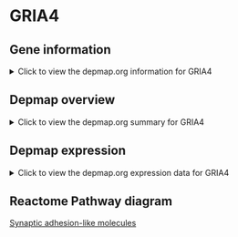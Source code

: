 <h1>GRIA4</h1>

<h2>Gene information</h2>
<details>
  <summary>Click to view the depmap.org information for GRIA4</summary>
  <iframe src="https://depmap.org/portal/gene/GRIA4?tab=about" style="border:none;width:100%;height:800px"></iframe>
</details>

<h2>Depmap overview</h2>
<details>
  <summary>Click to view the depmap.org summary for GRIA4</summary>
  <iframe src="https://depmap.org/portal/gene/GRIA4?tab=overview" style="border:none;width:100%;height:800px"></iframe>
</details>

<h2>Depmap expression</h2>
<details>
  <summary>Click to view the depmap.org expression data for GRIA4</summary>
  <iframe src="https://depmap.org/portal/gene/GRIA4?tab=characterization" style="border:none;width:100%;height:800px"></iframe>
</details>



<h2>Reactome Pathway diagram</h2>
<a href="https://reactome.org/PathwayBrowser/#/R-HSA-8849932" target="_BLANK">Synaptic adhesion-like molecules</a>



